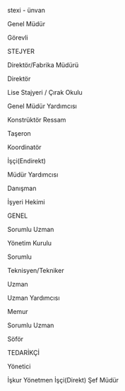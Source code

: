stexi - ünvan

Genel Müdür

Görevli

STEJYER

Direktör/Fabrika Müdürü

Direktör

Lise Stajyeri / Çırak Okulu

Genel Müdür Yardımcısı

Konstrüktör Ressam

Taşeron

Koordinatör

İşçi(Endirekt)

Müdür Yardımcısı

Danışman

İşyeri Hekimi

GENEL

Sorumlu Uzman

Yönetim Kurulu

Sorumlu

Teknisyen/Tekniker

Uzman

Uzman Yardımcısı

Memur

Sorumlu Uzman  

Söför

TEDARİKÇİ

Yönetici

İşkur
Yönetmen
İşçi(Direkt)
Şef
Müdür
